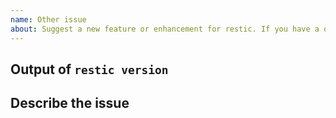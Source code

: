 ```yaml
---
name: Other issue
about: Suggest a new feature or enhancement for restic. If you have a question, please use the forum at https://forum.restic.net!
---
```


<!--

Welcome! If you have a question or are unsure if you should open an issue,
please use the forum instead!

   https://forum.restic.net

The forum is a better place for questions about restic or general suggestions
and topics, e.g. usage or documentation questions! This issue tracker is mainly
for tracking bugs and feature requests directly relating to the development of
the software itself, rather than the project.

Thanks for understanding, and for contributing to the project!
-->


Output of `restic version`
--------------------------

<!--
Please add the version of restic you're currently using here, this helps us
later to see what has changed in restic when we revisit this issue after some
time.
-->

Describe the issue
------------------
